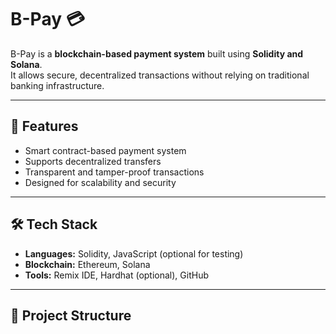 # B-Pay 💳

B-Pay is a **blockchain-based payment system** built using **Solidity and Solana**.  
It allows secure, decentralized transactions without relying on traditional banking infrastructure.

---

## 🚀 Features
- Smart contract-based payment system
- Supports decentralized transfers
- Transparent and tamper-proof transactions
- Designed for scalability and security

---

## 🛠️ Tech Stack
- **Languages:** Solidity, JavaScript (optional for testing)
- **Blockchain:** Ethereum, Solana
- **Tools:** Remix IDE, Hardhat (optional), GitHub

---

## 📂 Project Structure
